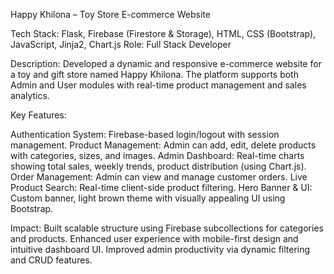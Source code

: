 Happy Khilona – Toy Store E-commerce Website


Tech Stack: Flask, Firebase (Firestore & Storage), HTML, CSS (Bootstrap), JavaScript, Jinja2, Chart.js
Role: Full Stack Developer

Description:
Developed a dynamic and responsive e-commerce website for a toy and gift store named Happy Khilona. The platform supports both Admin and User modules with real-time product management and sales analytics.

Key Features:

Authentication System: Firebase-based login/logout with session management.
Product Management: Admin can add, edit, delete products with categories, sizes, and images.
Admin Dashboard: Real-time charts showing total sales, weekly trends, product distribution (using Chart.js).
Order Management: Admin can view and manage customer orders.
Live Product Search: Real-time client-side product filtering.
Hero Banner & UI: Custom banner, light brown theme with visually appealing UI using Bootstrap.

Impact:
Built scalable structure using Firebase subcollections for categories and products.
Enhanced user experience with mobile-first design and intuitive dashboard UI.
Improved admin productivity via dynamic filtering and CRUD features.
